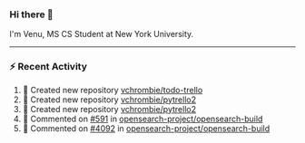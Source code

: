 ### Hi there 👋

I'm Venu, MS CS Student at New York University.

---

### :zap: Recent Activity

<!--RECENT_ACTIVITY:start-->
1. 📔 Created new repository [vchrombie/todo-trello](https://github.com/vchrombie/todo-trello)
2. 📔 Created new repository [vchrombie/pytrello2](https://github.com/vchrombie/pytrello2)
3. 📔 Created new repository [vchrombie/pytrello2](https://github.com/vchrombie/pytrello2)
4. 💬 Commented on [#591](https://github.com/opensearch-project/opensearch-build/issues/591#issuecomment-1787496554) in [opensearch-project/opensearch-build](https://github.com/opensearch-project/opensearch-build)
5. 💬 Commented on [#4092](https://github.com/opensearch-project/opensearch-build/issues/4092#issuecomment-1787491442) in [opensearch-project/opensearch-build](https://github.com/opensearch-project/opensearch-build)
<!--RECENT_ACTIVITY:end-->

<!--
**vchrombie/vchrombie** is a ✨ _special_ ✨ repository because its `README.md` (this file) appears on your GitHub profile.

Here are some ideas to get you started:

- 🔭 I’m currently working on ...
- 🌱 I’m currently learning ...
- 👯 I’m looking to collaborate on ...
- 🤔 I’m looking for help with ...
- 💬 Ask me about ...
- 📫 How to reach me: ...
- 😄 Pronouns: ...
- ⚡ Fun fact: ...
-->
